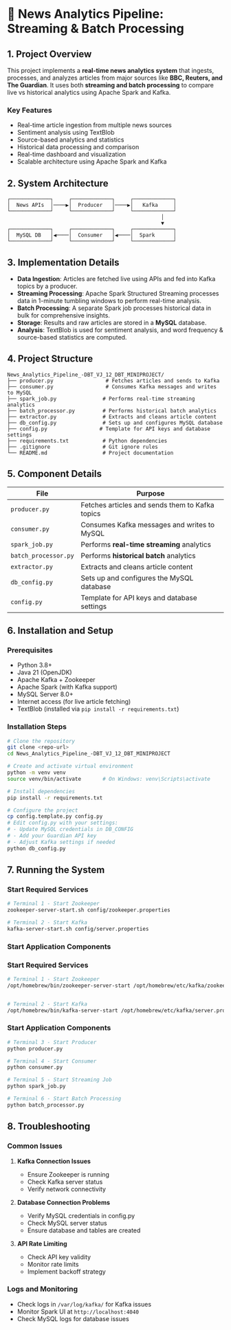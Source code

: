 # 📰 News Analytics Pipeline: Streaming & Batch Processing

## 1. Project Overview
This project implements a **real-time news analytics system** that ingests, processes, and analyzes articles from major sources like **BBC, Reuters, and The Guardian**. It uses both **streaming and batch processing** to compare live vs historical analytics using Apache Spark and Kafka.

### Key Features
- Real-time article ingestion from multiple news sources
- Sentiment analysis using TextBlob
- Source-based analytics and statistics
- Historical data processing and comparison
- Real-time dashboard and visualization
- Scalable architecture using Apache Spark and Kafka

## 2. System Architecture
```
┌─────────────┐     ┌─────────────┐     ┌─────────────┐
│  News APIs  │────▶│  Producer   │────▶│   Kafka     │
└─────────────┘     └─────────────┘     └─────────────┘
                                                  │
                                                  ▼
┌─────────────┐     ┌─────────────┐     ┌─────────────┐
│  MySQL DB   │◀────│  Consumer   │◀────│  Spark      │
└─────────────┘     └─────────────┘     └─────────────┘
```

## 3. Implementation Details
- **Data Ingestion**: Articles are fetched live using APIs and fed into Kafka topics by a producer.
- **Streaming Processing**: Apache Spark Structured Streaming processes data in 1-minute tumbling windows to perform real-time analysis.
- **Batch Processing**: A separate Spark job processes historical data in bulk for comprehensive insights.
- **Storage**: Results and raw articles are stored in a **MySQL** database.
- **Analysis**: TextBlob is used for sentiment analysis, and word frequency & source-based statistics are computed.

## 4. Project Structure
```
News_Analytics_Pipeline_-DBT_VJ_12_DBT_MINIPROJECT/
├── producer.py                 # Fetches articles and sends to Kafka
├── consumer.py                 # Consumes Kafka messages and writes to MySQL
├── spark_job.py               # Performs real-time streaming analytics
├── batch_processor.py         # Performs historical batch analytics
├── extractor.py               # Extracts and cleans article content
├── db_config.py               # Sets up and configures MySQL database
├── config.py                 # Template for API keys and database settings
├── requirements.txt           # Python dependencies
├── .gitignore                 # Git ignore rules
└── README.md                  # Project documentation
```

## 5. Component Details
| File                         | Purpose                                                   |
|------------------------------|-----------------------------------------------------------|
| `producer.py`                | Fetches articles and sends them to Kafka topics           |
| `consumer.py`                | Consumes Kafka messages and writes to MySQL               |
| `spark_job.py`               | Performs **real-time streaming** analytics                |
| `batch_processor.py`         | Performs **historical batch** analytics                   |
| `extractor.py`               | Extracts and cleans article content                       |
| `db_config.py`               | Sets up and configures the MySQL database                 |
| `config.py`         | Template for API keys and database settings               |

## 6. Installation and Setup

### Prerequisites
- Python 3.8+
- Java 21 (OpenJDK)
- Apache Kafka + Zookeeper
- Apache Spark (with Kafka support)
- MySQL Server 8.0+
- Internet access (for live article fetching)
- TextBlob (installed via `pip install -r requirements.txt`)

### Installation Steps
```bash
# Clone the repository
git clone <repo-url>
cd News_Analytics_Pipeline_-DBT_VJ_12_DBT_MINIPROJECT

# Create and activate virtual environment
python -m venv venv
source venv/bin/activate       # On Windows: venv\Scripts\activate

# Install dependencies
pip install -r requirements.txt

# Configure the project
cp config.template.py config.py
# Edit config.py with your settings:
# - Update MySQL credentials in DB_CONFIG
# - Add your Guardian API key
# - Adjust Kafka settings if needed
python db_config.py
```

## 7. Running the System

### Start Required Services
```bash
# Terminal 1 - Start Zookeeper
zookeeper-server-start.sh config/zookeeper.properties

# Terminal 2 - Start Kafka
kafka-server-start.sh config/server.properties
```

### Start Application Components
### Start Required Services
```bash
# Terminal 1 - Start Zookeeper
/opt/homebrew/bin/zookeeper-server-start /opt/homebrew/etc/kafka/zookeeper.properties


# Terminal 2 - Start Kafka
/opt/homebrew/bin/kafka-server-start /opt/homebrew/etc/kafka/server.properties

```

### Start Application Components
```bash
# Terminal 3 - Start Producer
python producer.py

# Terminal 4 - Start Consumer
python consumer.py

# Terminal 5 - Start Streaming Job
python spark_job.py

# Terminal 6 - Start Batch Processing
python batch_processor.py
```

## 8. Troubleshooting

### Common Issues
1. **Kafka Connection Issues**
   - Ensure Zookeeper is running
   - Check Kafka server status
   - Verify network connectivity

2. **Database Connection Problems**
   - Verify MySQL credentials in config.py
   - Check MySQL server status
   - Ensure database and tables are created

3. **API Rate Limiting**
   - Check API key validity
   - Monitor rate limits
   - Implement backoff strategy

### Logs and Monitoring
- Check logs in `/var/log/kafka/` for Kafka issues
- Monitor Spark UI at `http://localhost:4040`
- Check MySQL logs for database issues
